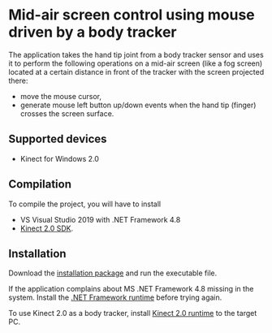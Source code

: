 # Mid-air screen control using mouse driven by a body tracker

The application takes the hand tip joint from a body tracker sensor and uses it to perform the following operations on a mid-air screen (like a fog screen) located at a certain distance in front of the tracker with the screen projected there:
- move the mouse cursor,
- generate mouse left button up/down events when the hand tip (finger) crosses the screen surface.

## Supported devices

- Kinect for Windows 2.0

## Compilation

To compile the project, you will have to install
- VS Visual Studio 2019 with .NET Framework 4.8 
- [Kinect 2.0 SDK](https://www.microsoft.com/en-us/download/details.aspx?id=44561).

## Installation

Download the [installation package](https://github.com/lexasss/FogControlWithKinect/releases) and run the executable file.

If the application complains about MS .NET Framework 4.8 missing in the system. Install the [.NET Framework runtime](https://dotnet.microsoft.com/en-us/download/dotnet-framework/net48) before trying again.

To use Kinect 2.0 as a body tracker, install [Kinect 2.0 runtime](https://www.microsoft.com/en-us/download/details.aspx?id=44559) to the target PC.
